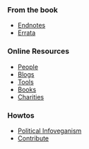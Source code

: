 <h3 id="from_the_book">From the book</h3>

<ul>
<li><a href="/endnotes.html">Endnotes</a></li>
<li><a href="/errata.html">Errata</a></li>
</ul>

<h3 id="online_resources">Online Resources</h3>

<ul>
<li><a href="/people.html">People</a></li>
<li><a href="/blogs.html">Blogs</a></li>
<li><a href="/tools.html">Tools</a></li>
<li><a href="/books.html">Books</a></li>
<li><a href="/endnotes.html">Charities</a></li>
</ul>

<h3 id="howtos">Howtos</h3>

<ul>
<li><a href="/consumption/political.html">Political Infoveganism</a></li>
<li><a href="/contribute.html">Contribute</a></li>
</ul>
